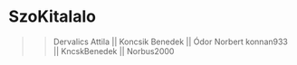# SzoKitalalo
>> Dervalics Attila || Koncsik Benedek || Ódor Norbert
>> konnan933        || KncskBenedek    || Norbus2000

